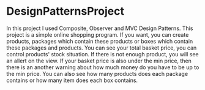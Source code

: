 # DesignPatternsProject
In this project I used Composite, Observer and MVC Design Patterns. 
This project is a simple online shopping program.
If you want, you can create products, packages which contain these products or boxes which contain these packages and products.
You can see your total basket price, you can control products' stock situation.
If there is not enough product, you will see an allert on the view.
If your basket price is also under the min price, then there is an another warning about how much money do you have to be up to the min price. 
You can also see how many products does each package contains or how many item does each box contains.
